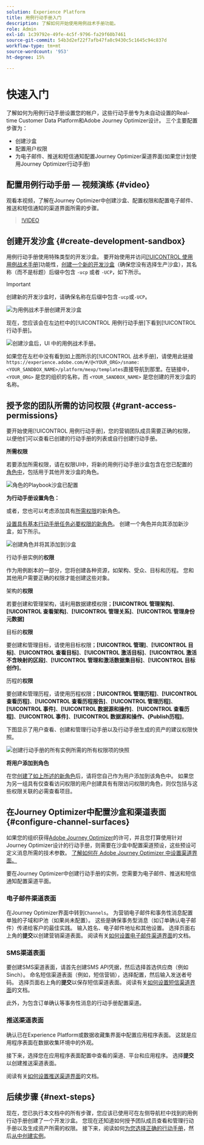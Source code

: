 ```yaml
---
solution: Experience Platform
title: 用例行动手册入门
description: 了解如何开始使用用例战术手册功能。
role: Admin
exl-id: 1c39792e-49fe-4c5f-9796-fa29f60b7461
source-git-commit: 54b3d2ef22f7afb47fa8c9430c5c1645c94c837d
workflow-type: tm+mt
source-wordcount: '953'
ht-degree: 15%

---
```



# 快速入门

了解如何为用例行动手册设置您的帐户，这些行动手册专为未自动设置的Real-time Customer Data Platform和Adobe Journey Optimizer设计。 三个主要配置步骤为：

* 创建沙盒
* 配置用户权限
* 为电子邮件、推送和短信通知配置Journey Optimizer渠道界面(如果您计划使用Journey Optimizer行动手册)

## 配置用例行动手册 — 视频演练 {#video}

观看本视频，了解在Journey Optimizer中创建沙盒、配置权限和配置电子邮件、推送和短信通知的渠道界面所需的步骤。

>[!VIDEO](https://video.tv.adobe.com/v/3426987?learn=on)

## 创建开发沙盒 {#create-development-sandbox}

用例行动手册使用特殊类型的开发沙盒。 要开始使用并访问[[!UICONTROL 使用用例战术手册]](/help/use-case-playbooks/playbooks/overview.md)功能性，[创建一个新的开发沙盒](/help/sandboxes/ui/user-guide.md#create)（确保您没有选择生产沙盒），其名称（而不是标题）后缀中包含 `-ucp` 或者 `-UCP`，如下所示。

>[!IMPORTANT]
>
>创建新的开发沙盒时，请确保名称在后缀中包含`-ucp`或`-UCP`。


![为用例战术手册创建开发沙盒](/help/use-case-playbooks/assets/playbooks/get-started/create-sandbox-ucp.png)

现在，您应该会在左边栏中的[!UICONTROL 用例行动手册]下看到[!UICONTROL 行动手册]。

![创建沙盒后，UI 中的用例战术手册。](/help/use-case-playbooks/assets/playbooks/get-started/ucp-sandbox-in-ui.png)

如果您在左栏中没有看到如上图所示的[!UICONTROL 战术手册]，请使用此链接`https://experience.adobe.com/#/@<YOUR_ORG>/sname:<YOUR_SANDBOX_NAME>/platform/mexp/templates`直接导航到那里。在链接中，`<YOUR_ORG>` 是您的组织的名称，而 `<YOUR_SANDBOX_NAME>` 是您创建的开发沙盒的名称。

## 授予您的团队所需的访问权限 {#grant-access-permissions}

要开始使用[!UICONTROL 用例行动手册]，您的营销团队成员需要正确的权限，以便他们可以查看已创建的行动手册的列表或自行创建行动手册。

**所需权限**

若要添加所需权限，请在权限UI中，将新的用例行动手册沙盒包含在您已配置的[角色中](/help/access-control/abac/ui/permissions.md#managing-sandboxes-for-role)，包括用于其他开发沙盒的角色。

![角色的Playbook沙盒已配置](/help/use-case-playbooks/assets/playbooks/get-started/permissions-to-existing-roles.png)

**为行动手册设置角色：**

或者，您也可以考虑添加具有[所需权限](/help/access-control/home.md#sandboxes-and-permissions)的新角色。

[设置具有基本行动手册任务必要权限的新角色](/help/access-control/abac/ui/permissions.md)。 创建一个角色并向其添加新沙盒，如下所示。

![创建角色并将其添加到沙盒](/help/use-case-playbooks/assets/playbooks/get-started/create-new-role.png)

行动手册实例的&#x200B;**权限**

作为用例剧本的一部分，您将创建各种资源，如架构、受众、目标和历程。 您和其他用户需要正确的权限才能创建这些对象。

架构的&#x200B;**权限**

若要创建和管理架构，请利用数据建模权限；**[!UICONTROL 管理架构]**、**[!UICONTROL 查看架构]**、**[!UICONTROL 管理关系]**、**[!UICONTROL 管理身份元数据]**

目标的&#x200B;**权限**

要创建和管理目标，请使用目标权限；**[!UICONTROL 管理]**、**[!UICONTROL 目标]**、**[!UICONTROL 查看目标]**、**[!UICONTROL 激活目标]**、**[!UICONTROL 激活不含映射的区段]**、**[!UICONTROL 管理和激活数据集目标]**、**[!UICONTROL 目标创作]**。

历程的&#x200B;**权限**

要创建和管理历程，请使用历程权限；**[!UICONTROL 管理历程]**、**[!UICONTROL 查看历程]**、**[!UICONTROL 查看历程报告]**、**[!UICONTROL 管理历程]**、**[!UICONTROL 事件]**、**[!UICONTROL 数据源和操作]**、**[!UICONTROL 查看历程]**、**[!UICONTROL 事件]**、**[!UICONTROL 数据源和操作、{Publish历程]**。

下图显示了用户查看、创建和管理行动手册以及行动手册生成的资产的建议权限快照。

![创建行动手册的所有实例所需的所有权限项的快照](/help/use-case-playbooks/assets/playbooks/get-started/permission-snapshot.png)

**将用户添加到角色**

在您[创建了如上所述的新角色](/help/access-control/abac/ui/permissions.md#managing-users-for-role)后，请将您自己作为用户添加到该角色中。 如果您为另一组具有仅查看访问权限的用户创建具有有限访问权限的角色，则仅包括与这些权限关联的必需查看项目。

## 在Journey Optimizer中配置沙盒和渠道表面 {#configure-channel-surfaces}

如果您的组织获得[Adobe Journey Optimizer](https://experienceleague.adobe.com/docs/journey-optimizer/using/ajo-home.html?lang=zh-Hans)的许可，并且您打算使用针对Journey Optimizer设计的行动手册，则需要在沙盒中配置渠道预设，这些预设可定义消息所需的技术参数。 [了解如何在 Adobe Journey Optimizer 中设置渠道界面。](https://experienceleague.adobe.com/docs/journey-optimizer/using/configuration/channel-surfaces.html)

要在Journey Optimizer中创建行动手册的实例，您需要为电子邮件、推送和短信通知配置渠道平面。

### 电子邮件渠道表面

在Journey Optimizer界面中转到`Channels`。 为营销电子邮件和事务性消息配置单独的子域和IP池（如果尚未配置）。 这些是确保事务型消息（如订单确认电子邮件）传递给客户的最佳实践。 输入姓名、电子邮件地址和其他设置。 选择页面右上角的&#x200B;**提交**&#x200B;以创建营销渠道表面。 阅读有关[如何设置电子邮件渠道界面](https://experienceleague.adobe.com/docs/journey-optimizer/using/email/configure-email/email-settings.html)的文档。

### SMS渠道表面

要创建SMS渠道表面，请首先创建SMS API凭据，然后选择首选供应商（例如Sinch）。 命名短信渠道表面（例如，短信营销），选择配置，然后输入发送者号码。 选择页面右上角的&#x200B;**提交**&#x200B;以保存短信渠道表面。 阅读有关[如何设置短信渠道界面](https://experienceleague.adobe.com/docs/journey-optimizer/using/sms/sms-configuration.html?lang=zh-Hans#message-preset-sms)的文档。

此外，为包含订单确认等事务性消息的行动手册配置渠道。

### 推送渠道表面

确认已在Experience Platform或数据收藏集界面中配置应用程序表面。 这就是应用程序表面在数据收集环境中的外观。

<!-- ![App surfaces in Data collections](/help/use-case-playbooks/assets/playbooks/get-started/.png) -->

接下来，选择您在应用程序表面配置中查看的渠道、平台和应用程序。 选择&#x200B;**提交**&#x200B;以创建推送渠道表面。

阅读有关[如何设置推送渠道界面](https://experienceleague.adobe.com/docs/journey-optimizer/using/push/push-config/push-configuration.html)的文档。

## 后续步骤 {#next-steps}

现在，您已执行本文档中的所有步骤，您应该已使用可在左侧导航栏中找到的用例行动手册创建了一个开发沙盒。 您现在还知道如何授予团队成员查看和管理行动手册以及生成资产所需的权限。 接下来，阅读如何[为您选择正确的行动手册](/help/use-case-playbooks/playbooks/choose.md)，然后[从中创建实例](/help/use-case-playbooks/playbooks/create-share-reuse.md)。
